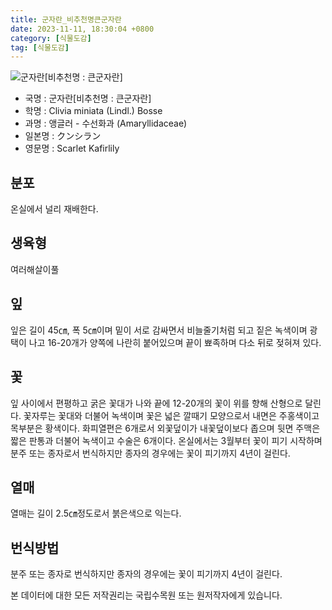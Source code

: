 ```yaml
---
title: 군자란_비추천명큰군자란
date: 2023-11-11, 18:30:04 +0800
category: [식물도감]
tag: [식물도감]
---
```




![군자란[비추천명 : 큰군자란]](http://www.nature.go.kr/fileUpload/plants/basic/Amaryllidaceae/Clivia/6142/1_th2.JPG)
- 국명 : 군자란[비추천명 : 큰군자란]
- 학명 : Clivia miniata (Lindl.) Bosse
- 과명 : 앵글러 - 수선화과 (Amaryllidaceae)
- 일본명 : クンシラン
- 영문명 : Scarlet Kafirlily


## 분포
온실에서 널리 재배한다.
## 생육형
여러해살이풀 
## 잎
잎은 길이 45㎝, 폭 5㎝이며 밑이 서로 감싸면서 비늘줄기처럼 되고 짙은 녹색이며 광택이 나고 16-20개가 양쪽에 나란히 붙어있으며 끝이 뾰족하며 다소 뒤로 젖혀져 있다.
## 꽃
잎 사이에서 편평하고 굵은 꽃대가 나와 끝에 12-20개의 꽃이 위를 향해 산형으로 달린다. 꽃자루는 꽃대와 더불어 녹색이며 꽃은 넓은 깔때기 모양으로서 내면은 주홍색이고 목부분은 황색이다. 화피열편은 6개로서 외꽃덮이가 내꽃덮이보다 좁으며 뒷면 주맥은 짧은 판통과 더불어 녹색이고 수술은 6개이다. 온실에서는 3월부터 꽃이 피기 시작하며 분주 또는 종자로서 번식하지만 종자의 경우에는 꽃이 피기까지 4년이 걸린다.
## 열매
열매는 길이 2.5㎝정도로서 붉은색으로 익는다.
## 번식방법
분주 또는 종자로 번식하지만 종자의 경우에는 꽃이 피기까지 4년이 걸린다.






본 데이터에 대한 모든 저작권리는 국립수목원 또는 원저작자에게 있습니다.
